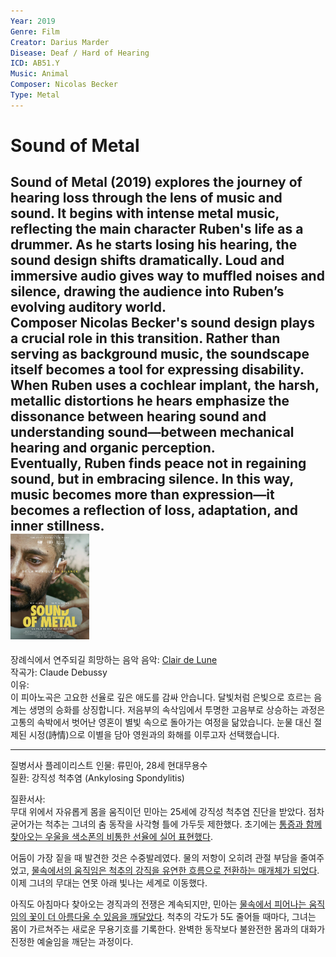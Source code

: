 ```yaml
---
Year: 2019  
Genre: Film  
Creator: Darius Marder  
Disease: Deaf / Hard of Hearing  
ICD: AB51.Y  
Music: Animal  
Composer: Nicolas Becker  
Type: Metal  
---  
```


# Sound of Metal  
Sound of Metal (2019) explores the journey of hearing loss through the lens of music and sound. It begins with intense metal music, reflecting the main character Ruben's life as a drummer. As he starts losing his hearing, the sound design shifts dramatically. Loud and immersive audio gives way to muffled noises and silence, drawing the audience into Ruben’s evolving auditory world.  
Composer Nicolas Becker's sound design plays a crucial role in this transition. Rather than serving as background music, the soundscape itself becomes a tool for expressing disability. When Ruben uses a cochlear implant, the harsh, metallic distortions he hears emphasize the dissonance between hearing sound and understanding sound—between mechanical hearing and organic perception.  
Eventually, Ruben finds peace not in regaining sound, but in embracing silence. In this way, music becomes more than expression—it becomes a reflection of loss, adaptation, and inner stillness.  
<img src="./sound_of_metal_hearing.png" alt="Sound of Metal hearing transition: Full hearing → Muffled sounds → Silence" style="width:25%;">
---

장례식에서 연주되길 희망하는 음악
음악: [Clair de Lune](https://www.youtube.com/watch?v=CvFH_6DNRCY)  
작곡가: Claude Debussy  
이유:  
이 피아노곡은 고요한 선율로 깊은 애도를 감싸 안습니다. 달빛처럼 은빛으로 흐르는 음계는 생명의 승화를 상징합니다. 저음부의 속삭임에서 투명한 고음부로 상승하는 과정은 고통의 속박에서 벗어난 영혼이 별빛 속으로 돌아가는 여정을 닮았습니다. 눈물 대신 절제된 시정(詩情)으로 이별을 담아 영원과의 화해를 이루고자 선택했습니다.

---

질병서사 플레이리스트
인물: 류민아, 28세 현대무용수  
질환: 강직성 척추염 (Ankylosing Spondylitis)  

질환서사:  
무대 위에서 자유롭게 몸을 움직이던 민아는 25세에 강직성 척추염 진단을 받았다. 점차 굳어가는 척추는 그녀의 춤 동작을 사각형 틀에 가두듯 제한했다. 초기에는 [통증과 함께 찾아오는 우울을 색소폰의 비통한 선율에 실어 표현했다](https://youtu.be/9E6b3swbnWg).  

어둠이 가장 짙을 때 발견한 것은 수중발레였다. 물의 저항이 오히려 관절 부담을 줄여주었고, [물속에서의 움직임은 척추의 강직을 유연한 흐름으로 전환하는 매개체가 되었다](https://youtu.be/Ry4BzonlVlw). 이제 그녀의 무대는 연못 아래 빛나는 세계로 이동했다.  

아직도 아침마다 찾아오는 경직과의 전쟁은 계속되지만, 민아는 [물속에서 피어나는 움직임의 꽃이 더 아름다울 수 있음을 깨달았다](https://youtu.be/wvUQcnfwUUM). 척추의 각도가 5도 줄어들 때마다, 그녀는 몸이 가르쳐주는 새로운 무용기호를 기록한다. 완벽한 동작보다 불완전한 몸과의 대화가 진정한 예술임을 깨닫는 과정이다.
